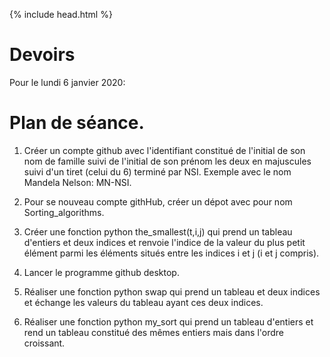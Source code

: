 {% include head.html %}

# Devoirs

Pour le lundi 6 janvier 2020:



# Plan de séance.

1. Créer un compte github avec l'identifiant constitué de l'initial de son nom de famille suivi de l'initial de son prénom les deux en majuscules suivi d'un tiret (celui du 6) terminé par NSI. Exemple avec le nom Mandela Nelson: MN-NSI.

1. Pour se nouveau compte githHub, créer un dépot avec pour nom Sorting_algorithms.

1. Créer une fonction python the_smallest(t,i,j) qui prend un tableau d'entiers et deux indices et renvoie l'indice de la valeur du plus petit élément parmi les éléments situés entre les indices i et j (i et j compris).

1. Lancer le programme github desktop.

2. Réaliser une fonction python swap qui prend un tableau et deux indices et échange les valeurs du tableau ayant ces deux indices.

3. Réaliser une fonction python my_sort qui prend un tableau d'entiers et rend un tableau constitué des mêmes entiers mais dans l'ordre croissant.
